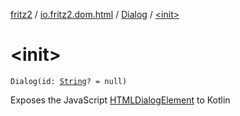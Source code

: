 [fritz2](../../index.md) / [io.fritz2.dom.html](../index.md) / [Dialog](index.md) / [&lt;init&gt;](./-init-.md)

# &lt;init&gt;

`Dialog(id: `[`String`](https://kotlinlang.org/api/latest/jvm/stdlib/kotlin/-string/index.html)`? = null)`

Exposes the JavaScript [HTMLDialogElement](https://developer.mozilla.org/en/docs/Web/API/HTMLDialogElement) to Kotlin

